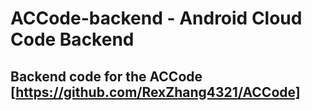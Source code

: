 # ACCode-backend - Android Cloud Code Backend
## Backend code for the ACCode [https://github.com/RexZhang4321/ACCode]